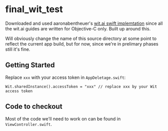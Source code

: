 # final_wit_test
Downloaded and used aaronabentheuer's [wit.ai swift implemtation](https://github.com/aaronabentheuer/wit-ios-helloworld-swift) since all the wit.ai guides are written for Objective-C only. Built up around this.

Will obviously change the name of this source directory at some point to reflect the current app build, but for now, since we're in prelimary phases still it's fine.

## Getting Started

Replace `xxx` with your access token in `AppDeletage.swift`:
```
Wit.sharedInstance().accessToken = "xxx" // replace xxx by your Wit access token
```

## Code to checkout
Most of the code we'll need to work on can be found in `ViewController.swift`.
